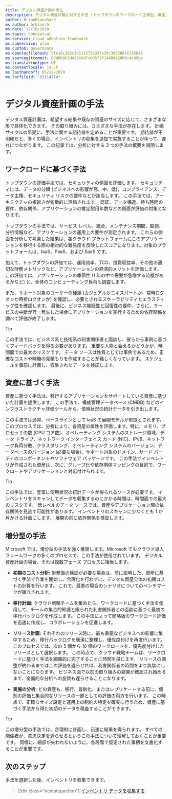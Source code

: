```yaml
---
title: デジタル資産計画の手法
description: デジタル資産計画に対する手法 (トップダウンのワークロード主導型、資産主導型、または増分) の特性と要件について説明します。
author: BrianBlanchard
ms.author: brblanch
ms.date: 12/10/2018
ms.topic: conceptual
ms.service: cloud-adoption-framework
ms.subservice: plan
ms.custom: governance
ms.openlocfilehash: 5fe16c365c3b51f275e337e39c39538816765645
ms.sourcegitcommit: 60d8b863d431b5d7c005f2f14488620b6c4c49be
ms.translationtype: HT
ms.contentlocale: ja-JP
ms.lasthandoff: 05/12/2020
ms.locfileid: "83214754"
---
```

<!-- docsTest:ignore windows -->

# <a name="approaches-to-digital-estate-planning"></a>デジタル資産計画の手法

デジタル資産計画は、希望する結果や既存の資産のサイズに応じて、さまざまな形で具体化できます。 その取り組みには、さまざまな手法が存在します。 計画サイクルの早期に、手法に関する期待値を定めることが重要です。 期待値が不明確だと、多くの場合、インベントリの収集を追加で実施することが伴って、遅れにつながります。 この記事では、分析に対する 3 つの手法の概要を説明します。

## <a name="workload-driven-approach"></a>ワークロードに基づく手法

トップダウンの評価手法では、セキュリティの側面を評価します。 セキュリティには、データの分類 (ビジネスへの影響が高、中、低)、コンプライアンス、データ主権、セキュリティ リスクの要件などが該当します。 この手法では、アーキテクチャの複雑さが俯瞰的に評価されます。 認証、データ構造、待ち時間の要件、依存関係、アプリケーションの推定耐用年数などの側面が評価の対象となります。

トップダウンの手法では、サービス レベル、統合、メンテナンス期間、監視、分析情報など、アプリケーションの運用上の要件が測定されます。 これらの側面を分析して考慮した結果は、各クラウド プラットフォームにこのアプリケーションを移行する際の相対的な難易度を反映したスコアになります。対象のプラットフォームは、IaaS、PaaS、および SaaS です。

加えて、トップダウンの評価では、運用効率、TCO、投資収益率、その他の適切な財務メトリックなど、アプリケーションの経済的メリットを評価します。 この評価では、アプリケーションの季節性 (1 年の中で需要が急増する時機があるかなど) と、全体のコンピューティング負荷も調査します。

また、サポート対象のユーザーの種類 (カジュアルかエキスパートか、常時ログオンか時折ログオンか) を確認し、必要とされるスケーラビリティとエラスティック性を確認します。 最後に、ビジネス継続性と回復性の要件、さらに、サービスの中断が万一発生した場合にアプリケーションを実行するための依存関係を調べて評価が終了します。

> [!TIP]
> この手法では、ビジネス系と技術系の利害関係者と面談し、彼らから事例に基づくフィードバックを得る必要があります。 重要な人物と会えるかどうかが、時間面での最大のリスクです。 データ ソースは性質としては事例であるため、正確なコストや時機の見積もりを作成することが難しくなっています。 スケジュールを事前に計画し、収集されたデータを検証します。

## <a name="asset-driven-approach"></a>資産に基づく手法

資産に基づく手法は、移行するアプリケーションをサポートしている資産に基づいた計画を提供します。 この手法で、構成管理データベース (CMDB) などのインフラストラクチャ評価ツールから、使用状況の統計データを引き出します。

この手法では通常、ベースラインとして IaaS の展開モデルが前提とされます。 このプロセスでは、分析により、各資産の属性を評価します。特に、メモリ、プロセッサの数 (CPU コア数)、オペレーティング システムのストレージ領域、データ ドライブ、ネットワーク インターフェイス カード (NIC)、IPv6、ネットワーク負荷分散、クラスタリング、オペレーティング システムのバージョン、データベースのバージョン (必要な場合)、サポート対象のドメイン、サード パーティのコンポーネントやソフトウェア パッケージです。 この手法でインベントリが作成された資産は、次に、グループ化や依存関係マッピングの目的で、ワークロードやアプリケーションと対応付けられます。

> [!TIP]
> この手法では、豊富に使用状況の統計データが得られるソースが必要です。 インベントリをスキャンしてデータを収集するのにかかる時間は、時間面での最大のリスクです。 低レベルのデータ ソースでは、資産やアプリケーション間の依存関係を見逃す可能性があります。 インベントリのスキャンに少なくとも 1 か月かける計画にします。 展開の前に依存関係を検証します。

## <a name="incremental-approach"></a>増分型の手法

Microsoft では、増分型の手法を強く推奨します。Microsoft でもクラウド導入フレームワークの多くのプロセスで、この手法が使用されています。 デジタル資産計画の場合、それは複数フェーズ プロセスに相当します。

- **初期のコスト分析:** 財務面の検証が必要な場合は、前に説明した、資産に基づく手法で作業を開始し、合理化を行わずに、デジタル資産全体の初期コストの計算を行います。 これで、最悪の場合のシナリオについてのベンチマークが確立されます。

- **移行計画:** クラウド戦略チームを集めたら、ワークロードに基づく手法を使用して、チームの集合的知識と限られた利害関係者との面談に基づく最初の移行バックログを作成します。 この手法によって簡略版のワークロード評価を迅速に作成し、コラボレーションを促進します。

- **リリース計画:** それぞれのリリース時に、最も重要なビジネスへの影響に集中するため、移行バックログを簡潔に整理し、優先度付けを再度行います。 このプロセスでは、次の 5 個から 10 個のワークロードを、優先度付けしたリリースとして選択します。 この時点で、クラウド戦略チームは、ワークロードに基づく手法を網羅的に完了することに時間を投じます。 リリースの調整が終わるまではこの評価を遅らせれば、利害関係者の時間をより無駄にしないことになります。 ビジネス面で以前の取り組みの結果が確認され始めるまで、全面的な分析への投資も遅らせることになります。

- **実施の分析:** どの資産も、移行、最新化、またはレプリケートする前に、個別の評価と集合的なリリースの一部としての評価の両方を行います。 この時点で、正確なサイズ設定と運用上の制約の特定を確実に行うため、資産に基づく手法から得た初期のデータを精査することができます。

> [!TIP]
> この増分型の手法では、合理的に計画し、迅速に結果を得られます。 すべての関係者が、意思決定を遅らせるというこの手法について理解しておくことが重要です。 同様に、細部が失われないように、各段階で仮定された事柄を文書化することが重要です。

## <a name="next-steps"></a>次のステップ

手法を選択した後、インベントリを収集できます。

> [!div class="nextstepaction"]
> [インベントリ データを収集する](./inventory.md)

